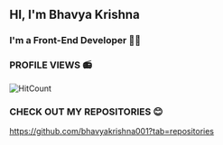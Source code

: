 ## HI, I'm <b> Bhavya Krishna </b>
### I'm a <b> Front-End Developer </b> 👩‍💻

### <b> PROFILE VIEWS </b> 📻
![HitCount](https://komarev.com/ghpvc/?username=bhavyakrishna001&style=flat-round&color=red&label=PROFILE+VIEWS)

### <b> CHECK OUT MY REPOSITORIES </b> 😊
https://github.com/bhavyakrishna001?tab=repositories
